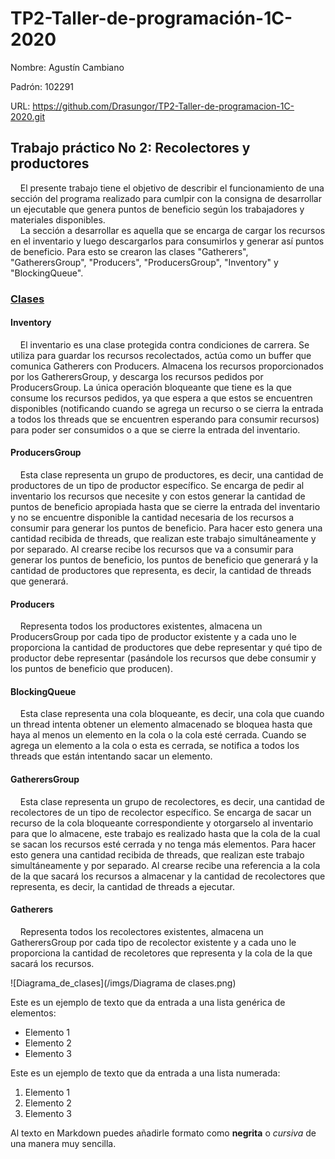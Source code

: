 # TP2-Taller-de-programación-1C-2020

Nombre: Agustín Cambiano

Padrón: 102291

URL: https://github.com/Drasungor/TP2-Taller-de-programacion-1C-2020.git


## Trabajo práctico No 2: Recolectores y productores

&nbsp;&nbsp;&nbsp;&nbsp;El presente trabajo tiene el objetivo de describir el
funcionamiento de una sección del programa realizado para cumlpir con la
consigna de desarrollar un ejecutable que
genera puntos de beneficio según los trabajadores y materiales disponibles.  
&nbsp;&nbsp;&nbsp;&nbsp;La sección a desarrollar es aquella que se encarga de
cargar los recursos en el inventario y luego descargarlos para consumirlos y
generar así puntos de beneficio. Para esto se crearon las clases "Gatherers",
"GatherersGroup", "Producers", "ProducersGroup", "Inventory" y "BlockingQueue".

### <ins>Clases</ins>

#### Inventory
&nbsp;&nbsp;&nbsp;&nbsp;El inventario es una clase protegida contra condiciones
de carrera. Se utiliza para guardar los recursos recolectados, actúa como
un buffer que comunica Gatherers con Producers. Almacena los recursos
proporcionados por los GatherersGroup, y descarga los recursos pedidos por
ProducersGroup. La única operación bloqueante que tiene es la que consume los
recursos pedidos, ya que espera a que estos se encuentren disponibles
(notificando cuando se agrega un recurso o se cierra la entrada a todos los
threads que se encuentren esperando para consumir recursos) para poder ser
consumidos o a que se cierre la entrada del inventario.

#### ProducersGroup
&nbsp;&nbsp;&nbsp;&nbsp;Esta clase representa un grupo de productores, es
decir, una cantidad de productores de un tipo de productor específico. Se
encarga de pedir al inventario los recursos que necesite y con estos generar
la cantidad de puntos de beneficio apropiada hasta que se cierre la entrada
del inventario y no se encuentre disponible la cantidad necesaria de los
recursos a consumir para generar los puntos de beneficio. Para hacer esto
genera una cantidad recibida de threads, que realizan este trabajo
simultáneamente y por separado. Al crearse recibe los recursos que va a
consumir para generar los puntos de beneficio, los puntos de beneficio que
generará y la cantidad de productores que representa, es decir, la cantidad
de threads que generará.

#### Producers
&nbsp;&nbsp;&nbsp;&nbsp;Representa todos los productores existentes, almacena
un ProducersGroup por cada tipo de productor existente y a cada uno le
proporciona la cantidad de productores que debe representar y qué tipo de
productor debe representar (pasándole los recursos que debe consumir y los
puntos de beneficio que producen).

#### BlockingQueue
&nbsp;&nbsp;&nbsp;&nbsp;Esta clase representa una cola bloqueante, es decir,
una cola que cuando un thread intenta obtener un elemento almacenado se
bloquea hasta que haya al menos un elemento en la cola o la cola esté cerrada.
Cuando se agrega un elemento a la cola o esta es cerrada, se notifica a todos
los threads que están intentando sacar un elemento.

#### GatherersGroup
&nbsp;&nbsp;&nbsp;&nbsp;Esta clase representa un grupo de recolectores, es
decir, una cantidad de recolectores de un tipo de recolector específico. Se
encarga de sacar un recurso de la cola bloqueante correspondiente y
otorgarselo al inventario para que lo almacene, este trabajo es realizado
hasta que la cola de la cual se sacan los recursos esté cerrada y no tenga
más elementos. Para hacer esto genera una cantidad recibida de threads, que
realizan este trabajo simultáneamente y por separado. Al crearse recibe una
referencia a la cola de la que sacará los recursos a almacenar y la cantidad
de recolectores que representa, es decir, la cantidad de threads a ejecutar.

#### Gatherers
&nbsp;&nbsp;&nbsp;&nbsp;Representa todos los recolectores existentes, almacena
un GatherersGroup por cada tipo de recolector existente y a cada uno le
proporciona la cantidad de recoletores que representa y la cola de la que
sacará los recursos.



![Diagrama_de_clases](/imgs/Diagrama de clases.png)

Este es un ejemplo de texto que da entrada a una lista genérica de elementos:

- Elemento 1
- Elemento 2
- Elemento 3

Este es un ejemplo de texto que da entrada a una lista numerada:

1. Elemento 1
2. Elemento 2
3. Elemento 3

Al texto en Markdown puedes añadirle formato como **negrita** o *cursiva* de una manera muy sencilla.
